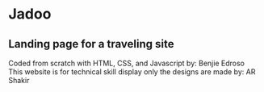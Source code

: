 # Jadoo
## Landing page for a traveling site

Coded from scratch with HTML, CSS, and Javascript by: Benjie Edroso \
This website is for technical skill display only the designs are made by: AR Shakir 